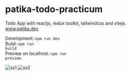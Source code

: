 # patika-todo-practicum
Todo App with reactjs, redux toolkit, tailwindcss and vitejs.</br>
www.patika.dev

Development: <code>npm run dev</code></br>
Build: <code>npm run build</code></br>
Preview on localhost: <code>npm run preview</code></br>

![ss1](https://user-images.githubusercontent.com/31244930/190875436-89441545-3d67-4380-a96a-f14d8326361a.png)
![ss2](https://user-images.githubusercontent.com/31244930/190875463-8a151558-78c4-4247-9cfa-43d48ee4ed19.png)
